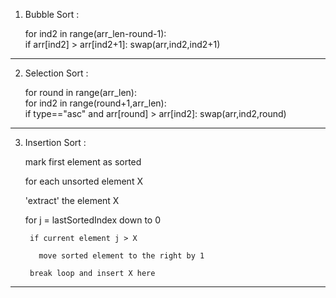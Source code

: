 1) Bubble Sort : 

	for ind2 in range(arr_len-round-1):		
		if arr[ind2] > arr[ind2+1]:
			swap(arr,ind2,ind2+1)
_______________________________________________________________________________________	

2) Selection Sort : 
	
	for round in range(arr_len):		
		for ind2 in range(round+1,arr_len):			
			if type=="asc" and arr[round] > arr[ind2]:
				swap(arr,ind2,round)
_______________________________________________________________________________________	

3) Insertion Sort :  
	
	mark first element as sorted

	for each unsorted element X

	  'extract' the element X

	  for j = lastSortedIndex down to 0

	    if current element j > X

	      move sorted element to the right by 1

	    break loop and insert X here
_______________________________________________________________________________________	